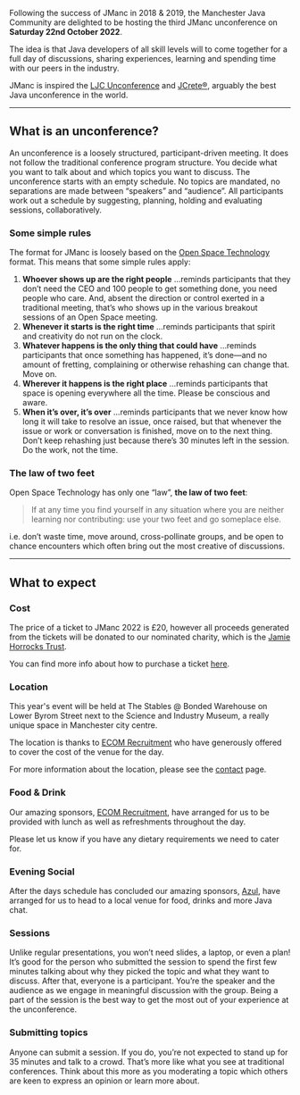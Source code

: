 Following the success of JManc in 2018 & 2019, the Manchester Java Community are delighted to be hosting the third JManc unconference on **Saturday 22nd October 2022**.

The idea is that Java developers of all skill levels will to come together for a full day of discussions, sharing experiences, learning and spending time with our peers in the industry.

JManc is inspired the [LJC Unconference](http://unconf.londonjavacommunity.co.uk/) and [JCrete®](http://www.jcrete.org/), arguably the best Java unconference in the world.


---

## What is an unconference?

An unconference is a loosely structured, participant-driven meeting. It does not follow the traditional conference program structure. You decide what you want to talk about and which topics you want to discuss. The unconference starts with an empty schedule. No topics are mandated, no separations are made between “speakers” and “audience”. All participants work out a schedule by suggesting, planning, holding and evaluating sessions, collaboratively.

### Some simple rules

The format for JManc is loosely based on the [Open Space Technology](https://en.wikipedia.org/wiki/Open_Space_Technology) format. This means that some simple rules apply:

1. **Whoever shows up are the right people**
…reminds participants that they don’t need the CEO and 100 people to get something done, you need people who care. And, absent the direction or control exerted in a traditional meeting, that’s who shows up in the various breakout sessions of an Open Space meeting.
2. **Whenever it starts is the right time**
…reminds participants that spirit and creativity do not run on the clock.
3. **Whatever happens is the only thing that could have**
…reminds participants that once something has happened, it’s done—and no amount of fretting, complaining or otherwise rehashing can change that. Move on.
4. **Wherever it happens is the right place**
…reminds participants that space is opening everywhere all the time. Please be conscious and aware.
5. **When it’s over, it’s over**
…reminds participants that we never know how long it will take to resolve an issue, once raised, but that whenever the issue or work or conversation is finished, move on to the next thing. Don’t keep rehashing just because there’s 30 minutes left in the session. Do the work, not the time.

### The law of two feet

Open Space Technology has only one “law”, **the law of two feet**:

> If at any time you find yourself in any situation where you are neither learning nor contributing: use your two feet and go someplace else.

i.e. don’t waste time, move around, cross-pollinate groups, and be open to chance encounters which often bring out the most creative of discussions.

---

## What to expect

### Cost

The price of a ticket to JManc 2022 is £20, however all proceeds generated from the tickets will be donated to our nominated charity, which is the [Jamie Horrocks Trust](https://nspa.org.uk/member/jamie-horrocks-trust/).

You can find more info about how to purchase a ticket [here](tickets.md).

### Location

This year's event will be held at The Stables @ Bonded Warehouse on Lower Byrom Street next to the Science and Industry Museum, a really unique space in Manchester city centre.

The location is thanks to [ECOM Recruitment](http://www.ecomrecruitment.com/) who have generously offered to cover the cost of the venue for the day.

For more information about the location, please see the [contact](contact.md) page.

### Food & Drink

Our amazing sponsors, [ECOM Recruitment](http://www.ecomrecruitment.com/), have arranged for us to be provided with lunch as well as refreshments throughout the day.

Please let us know if you have any dietary requirements we need to cater for.

### Evening Social

After the days schedule has concluded our amazing sponsors, [Azul](https://www.azul.com/), have arranged for us to head to a local venue for food, drinks and more Java chat.

### Sessions

Unlike regular presentations, you won’t need slides, a laptop, or even a plan! It’s good for the person who submitted the session to spend the first few minutes talking about why they picked the topic and what they want to discuss. After that, everyone is a participant. You’re the speaker and the audience as we engage in meaningful discussion with the group. Being a part of the session is the best way to get the most out of your experience at the unconference.

### Submitting topics

Anyone can submit a session. If you do, you’re not expected to stand up for 35 minutes and talk to a crowd. That’s more like what you see at traditional conferences. Think about this more as you moderating a topic which others are keen to express an opinion or learn more about.

